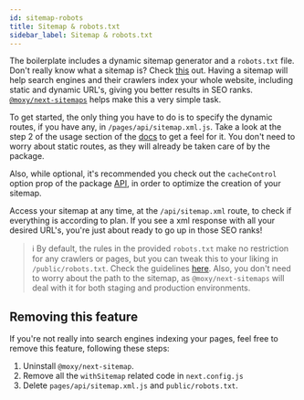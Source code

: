 ```yaml
---
id: sitemap-robots
title: Sitemap & robots.txt
sidebar_label: Sitemap & robots.txt
---
```


The boilerplate includes a dynamic sitemap generator and a `robots.txt` file. Don't really know what a sitemap is? Check [this](https://support.google.com/webmasters/answer/156184?hl=en) out. Having a sitemap will help search engines and their crawlers index your whole website, including static and dynamic URL's, giving you better results in SEO ranks. [`@moxy/next-sitemaps`](https://www.npmjs.com/package/@moxy/next-sitemaps) helps make this a very simple task. 

To get started, the only thing you have to do is to specify the dynamic routes, if you have any, in `/pages/api/sitemap.xml.js`. Take a look at the step 2 of the usage section of the [docs](https://www.npmjs.com/package/@moxy/next-sitemaps#usage) to get a feel for it. You don't need to worry about static routes, as they will already be taken care of by the package. 

Also, while optional, it's recommended you check out the `cacheControl` option prop of the package [API](https://www.npmjs.com/package/@moxy/next-sitemaps#api), in order to optimize the creation of your sitemap. 

Access your sitemap at any time, at the `/api/sitemap.xml` route, to check if everything is according to plan. If you see a xml response with all your desired URL's, you're just about ready to go up in those SEO ranks!

> ℹ️ By default, the rules in the provided `robots.txt` make no restriction for any crawlers or pages, but you can tweak this to your liking in `/public/robots.txt`. Check the guidelines [here](https://support.google.com/webmasters/answer/6062596?hl=en). Also, you don't need to worry about the path to the sitemap, as `@moxy/next-sitemaps` will deal with it for both staging and production environments.

## Removing this feature

If you're not really into search engines indexing your pages, feel free to remove this feature, following these steps:

1. Uninstall `@moxy/next-sitemap`.
2. Remove all the `withSitemap` related code in `next.config.js`
3. Delete `pages/api/sitemap.xml.js` and `public/robots.txt`.
